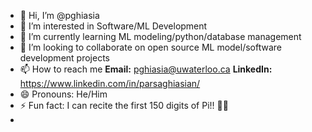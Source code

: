 - 👋 Hi, I’m @pghiasia
- 👀 I’m interested in Software/ML Development
- 🌱 I’m currently learning ML modeling/python/database management
- 💞️ I’m looking to collaborate on open source ML model/software development projects
- 📫 How to reach me  **Email:** pghiasia@uwaterloo.ca   **LinkedIn:** https://www.linkedin.com/in/parsaghiasian/
- 😄 Pronouns: He/Him
- ⚡ Fun fact: I can recite the first 150 digits of Pi!! 🥧🥧  
- 

<!---
pghiasia/pghiasia is a ✨ special ✨ repository because its `README.md` (this file) appears on your GitHub profile.
You can click the Preview link to take a look at your changes.
--->
